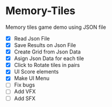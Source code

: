 # Memory-Tiles
Memory tiles game demo using JSON file

- [x] Read Json File
- [x] Save Results on Json File
- [x] Create Grid from Json Data
- [x] Asign Json Data for each tile
- [x] Click to Rotate tiles in pairs
- [x] UI Score elements
- [x] Make UI Menu
- [ ] Fix bugs
- [ ] Add VFX
- [ ] Add SFX
